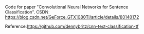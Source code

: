 Code for paper "Convolutional Neural Networks for Sentence Classification".
CSDN: https://blog.csdn.net/GeForce_GTX1080Ti/article/details/80140172

Reference:https://github.com/dennybritz/cnn-text-classification-tf
